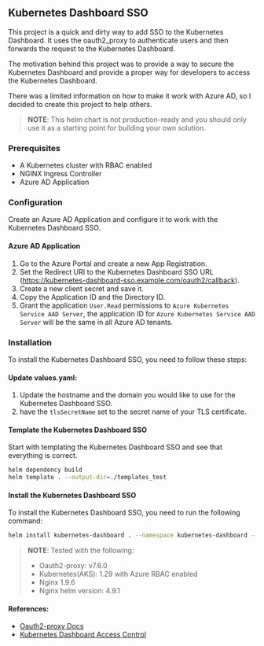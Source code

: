 ## Kubernetes Dashboard SSO

This project is a quick and dirty way to add SSO to the Kubernetes Dashboard. It uses the oauth2_proxy to authenticate users and then forwards the request to the Kubernetes Dashboard.

The motivation behind this project was to provide a way to secure the Kubernetes Dashboard and provide a proper way for developers to access the Kubernetes Dashboard.

There was a limited information on how to make it work with Azure AD, so I decided to create this project to help others.

>**NOTE**: This helm chart is not production-ready and you should only use it as a starting point for building your own solution.

### Prerequisites

- A Kubernetes cluster with RBAC enabled
- NGINX Ingress Controller
- Azure AD Application

### Configuration

Create an Azure AD Application and configure it to work with the Kubernetes Dashboard SSO.

#### Azure AD Application

1. Go to the Azure Portal and create a new App Registration.
2. Set the Redirect URI to the Kubernetes Dashboard SSO URL (https://kubernetes-dashboard-sso.example.com/oauth2/callback).
3. Create a new client secret and save it.
4. Copy the Application ID and the Directory ID.
5. Grant the application `User.Read` permissions to `Azure Kubernetes Service AAD Server`, the application ID for `Azure Kubernetes Service AAD Server` will be the same in all Azure AD tenants.

### Installation

To install the Kubernetes Dashboard SSO, you need to follow these steps:

#### Update values.yaml:

1. Update the hostname and the domain you would like to use for the Kubernetes Dashboard SSO.
2. have the `tlsSecretName` set to the secret name of your TLS certificate.

#### Template the Kubernetes Dashboard SSO

Start with templating the Kubernetes Dashboard SSO and see that everything is correct.
```bash
helm dependency build
helm template . --output-dir=./templates_test
```

#### Install the Kubernetes Dashboard SSO
To install the Kubernetes Dashboard SSO, you need to run the following command:
```bash
helm install kubernetes-dashboard . --namespace kubernetes-dashboard --create-namespace
```


>**NOTE**: Tested with the following:
>- Oauth2-proxy: v7.6.0
>- Kubernetes(AKS): 1.29 with Azure RBAC enabled
>- Nginx 1.9.6
>- Nginx helm version: 4.9.1


#### References:
- [Oauth2-proxy Docs](https://oauth2-proxy.github.io/oauth2-proxy/)
- [Kubernetes Dashboard Access Control](https://github.com/kubernetes/dashboard/blob/master/docs/user/access-control/README.md)